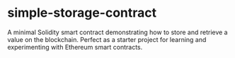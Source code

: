 # simple-storage-contract
A minimal Solidity smart contract demonstrating how to store and retrieve a value on the blockchain. Perfect as a starter project for learning and experimenting with Ethereum smart contracts.
